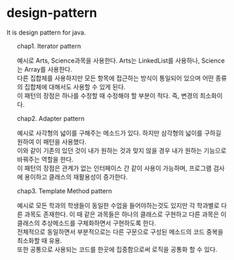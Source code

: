 # design-pattern

<p> It is design pattern for java.
</p>

<ui>
  <ol>chap1. Iterator pattern
    <p>예시로 Arts, Science과목을 사용한다. Arts는 LinkedList를 사용하나, Science는 Array를 사용한다.<br>
    다른 집합체를 사용하지만 모든 항목에 접근하는 방식이 통일되어 있으며 어떤 종류의 집합체에 대해서도 사용할 수 있게 된다.<br>
    이 패턴의 장점은 하나를 수정할 때 수정해야 할 부분이 적다. 즉, 변경의 최소화이다.</p>
  </ol>
  <ol>chap2. Adapter pattern
    <p>예시로 사각형의 넓이를 구해주는 메소드가 있다. 하지만 삼각형의 넓이를 구하길 원하여 이 패턴을 사용했다.<br>
    이와 같이 기존의 있던 것이 내가 원하는 것과 맞지 않을 경우 내가 원하는 기능으로 바꿔주는 역할을 한다.<br>
    이 패턴의 장점은 관계가 없는 인터페이스 간 같이 사용이 가능하며, 프로그램 검사에 용이하고 클래스의 재활용성이 증가한다.</p>
  </ol>
  <ol>chap3. Template Method pattern
    <p>예시로 모든 학과의 학생들이 동일한 수업을 들어야하는것도 있지만 각 학과별로 다른 과목도 존재한다. 이 때 같은 과목들은 하나의 클래스로 구현하고 다른 과목은 이 클래스의 추상메소드를 구체화하면서 구현하도록 한다.<br>
    전체적으로 동일하면서 부분적으로는 다른 구문으로 구성된 메소드의 코드 중복을 최소화할 때 유용.<br>
    또한 공통으로 사용되는 코드를 한곳에 집중함으로써 로직을 공통화 할 수 있다.</p>
  </ol>
 </ul>
